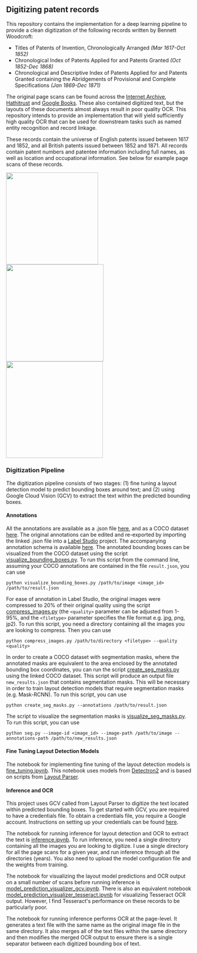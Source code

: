 ## Digitizing patent records
This repository contains the implementation for a deep learning pipeline to provide a clean digitization of the following records written by Bennett Woodcroft:
* Titles of Patents of Invention, Chronologically Arranged _(Mar 1617-Oct 1852)_ 
* Chronological Index of Patents Applied for and Patents Granted _(Oct 1852-Dec 1868)_
* Chronological and Descriptive Index of Patents Applied for and Patents Granted containing the Abridgements of Provisional and Complete Specifications _(Jan 1869-Dec 1871)_

The original page scans can be found across the [Internet Archive](https://archive.org/search?query=creator%3A%22Great+Britain.+Patent+Office%22), [Hathitrust](https://catalog.hathitrust.org/Record/101716274?type%5B%5D=all&lookfor%5B%5D=chronological%20index%20of%20patents&ft=ft) and [Google Books](https://www.google.com/search?hl=en&sxsrf=APwXEdeJNdCG7Aq1TS0ZjtwvOpmrV_635w:1682421539341&q=inauthor:%22Bennet+Woodcroft%22&tbm=bks). These also contained digitized text, but the layouts of these documents almost always result in poor quality OCR. This repository intends to provide an implementation that will yield sufficiently high quality OCR that can be used for downstream tasks such as named entity recognition and record linkage.

These records contain the universe of English patents issued between 1617 and 1852, and all British patents issued between 1852 and 1871. All records contain patent numbers and patentee information including full names, as well as location and occupational information. See below for example page scans of these records.

<img src="https://user-images.githubusercontent.com/63355658/234250327-8c07b174-b576-4bf0-bc21-93614f8904d6.jpg" width="250"> <img src="https://user-images.githubusercontent.com/63355658/234250202-1fb6fbff-b3a8-4a58-99c6-4feccdf64abb.jpg" width="264.5">  <img src="https://user-images.githubusercontent.com/63355658/234250176-6104f0ba-3fe4-4945-b3ee-a61e0b5e6bfe.jpg" width="263">

### Digitization Pipeline

The digitization pipeline consists of two stages: (1) fine tuning a layout detection model to predict bounding boxes around text; and (2) using Google Cloud Vision (GCV) to extract the text within the predicted bounding boxes. 

#### Annotations

All the annotations are available as a .json file [here](https://www.dropbox.com/s/o021e0a1t40181h/annotations_woodcroft_patents.json?dl=0), and as a COCO dataset [here](https://www.dropbox.com/s/gdpujktygeg79fm/annotations_woodcroft_patents.zip?dl=0). The original annotations can be edited and re-exported by importing the linked .json file into a [Label Studio](https://labelstud.io) project. The accompanying annotation schema is available [here](https://www.dropbox.com/s/bq9gqciksoxk6l8/annotation_schema.pdf?dl=0). The annotated bounding boxes can be visualized from the COCO dataset using the script [visualize_bounding_boxes.py](https://github.com/matthewleechen/digitize_woodcroft_patents/blob/main/scripts/visualize_bounding_boxes.py). To run this script from the command line, assuming your COCO annotations are contained in the file ```result.json```, you can use

```
python visualize_bounding_boxes.py /path/to/image <image_id> /path/to/result.json
```

For ease of annotation in Label Studio, the original images were compressed to 20% of their original quality using the script [compress_images.py](https://github.com/matthewleechen/digitize_woodcroft_patents/blob/main/scripts/compress_images.py) (the ```<quality>``` parameter can be adjusted from 1-95\%, and the ```<filetype>``` parameter specifies the file format e.g. jpg, png, jp2). To run this script, you need a directory containing all the images you are looking to compress. Then you can use

```
python compress_images.py /path/to/directory <filetype> --quality <quality>
```

In order to create a COCO dataset with segmentation masks, where the annotated masks are equivalent to the area enclosed by the annotated bounding box coordinates, you can run the script [create_seg_masks.py](https://github.com/matthewleechen/digitize_woodcroft_patents/blob/main/scripts/create_seg_masks.py) using the linked COCO dataset. This script will produce an output file ```new_results.json``` that contains segmentation masks. This will be necessary in order to train layout detection models that require segmentation masks (e.g. Mask-RCNN). To run this script, you can use

```
python create_seg_masks.py --annotations /path/to/result.json
```

The script to visualize the segmentation masks is [visualize_seg_masks.py](https://github.com/matthewleechen/digitize_woodcroft_patents/blob/main/scripts/visualize_seg_masks.py). To run this script, you can use

```
python seg.py --image-id <image_id> --image-path /path/to/image --annotations-path /path/to/new_results.json
```

#### Fine Tuning Layout Detection Models

The notebook for implementing fine tuning of the layout detection models is [fine_tuning.ipynb](https://github.com/matthewleechen/digitize_woodcroft_patents/blob/main/notebooks/fine_tuning.ipynb). This notebook uses models from [Detectron2](https://github.com/facebookresearch/detectron2) and is based on scripts from [Layout Parser](https://github.com/Layout-Parser/layout-model-training).

#### Inference and OCR 

This project uses GCV called from Layout Parser to digitize the text located within predicted bounding boxes. To get started with GCV, you are required to have a credentials file. To obtain a credentials file, you require a Google account. Instructions on setting up your credentials can be found [here](https://developers.google.com/workspace/guides/create-credentials). 

The notebook for running inference for layout detection and OCR to extract the text is [inference.ipynb](https://github.com/matthewleechen/digitize_woodcroft_patents/blob/main/notebooks/inference.ipynb). To run inference, you need a single directory containing all the images you are looking to digitize. I use a single directory for all the page scans for a given year, and run inference through all the directories (years). You also need to upload the model configuration file and the weights from training.

The notebook for visualizing the layout model predictions and OCR output on a small number of scans before running inference is [model_prediction_visualizer_gcv.ipynb](https://github.com/matthewleechen/digitize_woodcroft_patents/blob/main/notebooks/model_prediction_visualizer_gcv.ipynb). There is also an equivalent notebook [model_prediction_visualizer_tesseract.ipynb](https://github.com/matthewleechen/digitize_woodcroft_patents/blob/main/notebooks/model_prediction_visualizer_tesseract.ipynb) for visualizing Tesseract OCR output. However, I find Tesseract's performance on these records to be particularly poor.

The notebook for running inference performs OCR at the page-level. It generates a text file with the same name as the original image file in the same directory. It also merges all of the text files within the same directory and then modifies the merged OCR output to ensure there is a single separator between each digitized bounding box of text.
